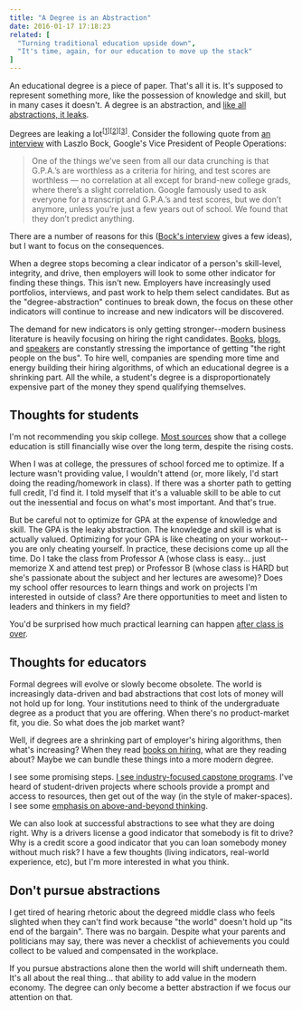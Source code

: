 ```yaml
---
title: "A Degree is an Abstraction"
date: 2016-01-17 17:18:23
related: [
  "Turning traditional education upside down",
  "It's time, again, for our education to move up the stack"
]
---
```


An educational degree is a piece of paper. That's all it is. It's supposed to represent something more, like the possession of knowledge and skill, but in many cases it doesn't. A degree is an abstraction, and [like all abstractions, it leaks][1].

 [1]: http://www.joelonsoftware.com/articles/LeakyAbstractions.html

Degrees are leaking a lot<sup>[<a href="http://www.theatlantic.com/business/archive/2015/09/ernest-young-degree-recruitment-hiring-credentialism/406576/">1</a>][<a href="https://hbr.org/2013/02/stop-requiring-college-degrees/">2</a>][<a href="http://www.forbes.com/sites/georgeleef/2014/04/21/college-degrees-arent-becoming-more-valuable-their-glut-confines-people-without-them-to-a-shrinking-low-pay-sector-of-the-market/">3</a>]</sup>. Consider the following quote from [an interview][2] with Laszlo Bock, Google's Vice President of People Operations:

 [2]: http://www.nytimes.com/2013/06/20/business/in-head-hunting-big-data-may-not-be-such-a-big-deal.html?_r=0

> One of the things we’ve seen from all our data crunching is that G.P.A.’s are worthless as a criteria for hiring, and test scores are worthless — no correlation at all except for brand-new college grads, where there’s a slight correlation. Google famously used to ask everyone for a transcript and G.P.A.’s and test scores, but we don’t anymore, unless you’re just a few years out of school. We found that they don’t predict anything.

There are a number of reasons for this ([Bock's interview][2] gives a few ideas), but I want to focus on the consequences.

When a degree stops becoming a clear indicator of a person's skill-level, integrity, and drive, then employers will look to some other indicator for finding these things. This isn't new. Employers have increasingly used portfolios, interviews, and past work to help them select candidates. But as the "degree-abstraction" continues to break down, the focus on these other indicators will continue to increase and new indicators will be discovered.

The demand for new indicators is only getting stronger--modern business literature is heavily focusing on hiring the right candidates. [Books][3], [blogs][4], and [speakers][5] are constantly stressing the importance of getting "the right people on the bus". To hire well, companies are spending more time and energy building their hiring algorithms, of which an educational degree is a shrinking part. All the while, a student's degree is a disproportionately expensive part of the money they spend qualifying themselves.

 [3]: http://www.amazon.com/Good-To-Great-James-Collins/dp/185686863X
 [4]: http://sethgodin.typepad.com/seths_blog/2015/09/tires-coffee-and-people.html
 [5]: https://soundcloud.com/ecorner/tracks

## Thoughts for students

I'm not recommending you skip college. [Most sources][6] show that a college education is still financially wise over the long term, despite the rising costs.

 [6]: http://freakonomics.com/2012/08/16/freakonomics-goes-to-college-part-2-a-new-freakonomics-radio-podcast/

When I was at college, the pressures of school forced me to optimize. If a lecture wasn't providing value, I wouldn't attend (or, more likely, I'd start doing the reading/homework in class). If there was a shorter path to getting full credit, I'd find it. I told myself that it's a valuable skill to be able to cut out the inessential and focus on what's most important. And that's true.

But be careful not to optimize for GPA at the expense of knowledge and skill. The GPA is the leaky abstraction. The knowledge and skill is what is actually valued. Optimizing for your GPA is like cheating on your workout--you are only cheating yourself. In practice, these decisions come up all the time. Do I take the class from Professor A (whose class is easy... just memorize X and attend test prep) or Professor B (whose class is HARD but she's passionate about the subject and her lectures are awesome)? Does my school offer resources to learn things and work on projects I'm interested in outside of class? Are there opportunities to meet and listen to leaders and thinkers in my field?

You'd be surprised how much practical learning can happen [after class is over][7].

 [7]: http://blog.andymatuschak.org/post/32525707174/after-class-is-over

## Thoughts for educators

Formal degrees will evolve or slowly become obsolete. The world is increasingly data-driven and bad abstractions that cost lots of money will not hold up for long. Your institutions need to think of the undergraduate degree as a product that you are offering. When there's no product-market fit, you die. So what does the job market want?

Well, if degrees are a shrinking part of employer's hiring algorithms, then what's increasing? When they read [books on hiring][8], what are they reading about? Maybe we can bundle these things into a more modern degree.

 [8]: http://www.amazon.com/Who-Geoff-Smart/dp/0345504194

I see some promising steps. [I see industry-focused capstone programs][9]. I've heard of student-driven projects where schools provide a prompt and access to resources, then get out of the way (in the style of maker-spaces). I see some [emphasis on above-and-beyond thinking][10].

 [9]: http://capstone.byu.edu/
 [10]: http://www.bryanbraun.com/2014/07/05/teachers-and-raising-the-bar

We can also look at successful abstractions to see what they are doing right. Why is a drivers license a good indicator that somebody is fit to drive? Why is a credit score a good indicator that you can loan somebody money without much risk? I have a few thoughts (living indicators, real-world experience, etc), but I'm more interested in what you think.

## Don't pursue abstractions

I get tired of hearing rhetoric about the degreed middle class who feels slighted when they can't find work because "the world" doesn't hold up "its end of the bargain". There was no bargain. Despite what your parents and politicians may say, there was never a checklist of achievements you could collect to be valued and compensated in the workplace.

If you pursue abstractions alone then the world will shift underneath them. It's all about the real thing... that ability to add value in the modern economy. The degree can only become a better abstraction if we focus our attention on that.
